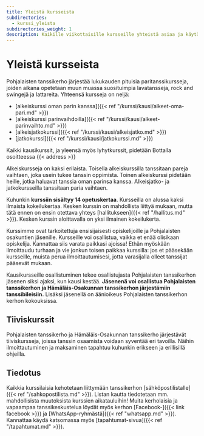 ```yaml
---
title: Yleistä kursseista
subdirectories:
  - kurssi_yleista
subdirectories_weight: 1
description: Kaikille viikottaisille kursseille yhteistä asiaa ja käytäntöjä.
---
```

# Yleistä kursseista

Pohjalaisten tanssikerho järjestää lukukauden pituisia paritanssikursseja, joiden aikana opetetaan muun muassa suosituimpia lavatansseja, rock and swingejä ja lattareita. Yhteensä kursseja on neljä:

* [alkeiskurssi oman parin kanssa]({{< ref "/kurssi/kausi/alkeet-oma-pari.md" >}})
* [alkeiskurssi parinvaihdoilla]({{< ref "/kurssi/kausi/alkeet-parinvaihto.md" >}})
* [alkeisjatkokurssi]({{< ref "/kurssi/kausi/alkeisjatko.md" >}})
* [jatkokurssi]({{< ref "/kurssi/kausi/jatkokurssi.md" >}})

Kaikki kausikurssit, ja yleensä myös lyhytkurssit, pidetään Bottalla osoitteessa {{< address >}}

Alkeiskursseja on kaksi erilaista. Toisella alkeiskurssilla tanssitaan pareja vaihtaen, joka usein tukee tanssin oppimista. Toinen alkeiskurssi pidetään heille, jotka haluavat tanssia oman parinsa kanssa. Alkeisjatko- ja jatkokursseilla tanssitaan paria vaihtaen.

Kuhunkin **kurssiin sisältyy 14 opetuskertaa**. Kursseilla on alussa kaksi ilmaista kokeilukertaa. Kesken kurssin on mahdollista liittyä mukaan, mutta tätä ennen on ensin otettava yhteys [hallitukseen]({{< ref "/hallitus.md" >}}). Kesken kurssin aloittavalla on yksi ilmainen kokeilukerta.

Kurssimme ovat tarkoitettuja ensisijaisesti opiskelijoille ja Pohjalaisten osakuntien jäsenille. Kursseille voi osallistua, vaikka et enää olisikaan opiskelija. Kannattaa siis varata paikkasi ajoissa! Ethän myöskään ilmoittaudu turhaan ja vie jonkun toisen paikkaa kurssilla: jos et pääsekään kursseille, muista perua ilmoittautumisesi, jotta varasijalla olleet tanssijat pääsevät mukaan.

Kausikursseille osallistuminen tekee osallistujasta Pohjalaisten tanssikerhon jäsenen siksi ajaksi, kun kausi kestää. **Jäsenenä voi osallistua Pohjalaisten tanssikerhon ja Hämäläis-Osakunnan tanssikerhon järjestämiin tanssibileisiin.** Lisäksi jäsenellä on äänioikeus Pohjalaisten tanssikerhon kerhon kokouksissa.

## Tiiviskurssit

Pohjalaisten tanssikerho ja Hämäläis-Osakunnan tanssikerho järjestävät tiiviskursseja, joissa tanssin osaamista voidaan syventää eri tavoilla. Näihin ilmoittautuminen ja maksaminen tapahtuu kuhunkin erikseen ja erillisillä ohjeilla.

## Tiedotus

Kaikkia kurssilaisia kehotetaan liittymään tanssikerhon [sähköpostilistalle]({{< ref "/sahkopostilista.md" >}}). Listan kautta tiedotetaan mm. mahdollisista muutoksista kurssien aikatauluihin! Muita kerholaisia ja vapaampaa tanssikeskustelua löydät myös kerhon [Facebook-]({{< link facebook >}}) ja [WhatsApp-ryhmästä]({{< ref "whatsapp.md" >}}). Kannattaa käydä katsomassa myös [tapahtumat-sivua]({{< ref "/tapahtumat.md" >}}).

